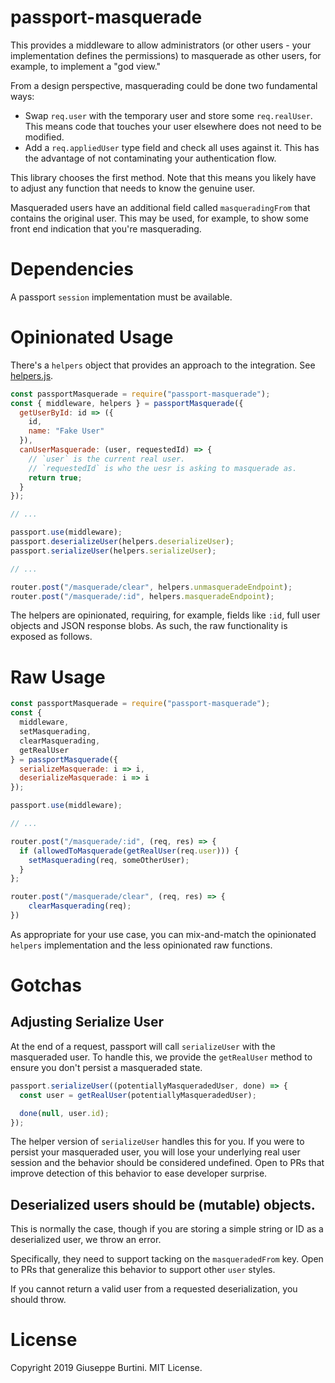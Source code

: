 # passport-masquerade

This provides a middleware to allow administrators (or other users - your implementation defines the permissions) to masquerade as other users, for example, to implement a "god view."

From a design perspective, masquerading could be done two fundamental ways:

- Swap `req.user` with the temporary user and store some `req.realUser`. This means code that touches your user elsewhere does not need to be modified.
- Add a `req.appliedUser` type field and check all uses against it. This has the advantage of not contaminating your authentication flow.

This library chooses the first method. Note that this means you likely have to adjust any function that needs to know the genuine user.

Masqueraded users have an additional field called `masqueradingFrom` that contains the original user. This may be used, for example, to show some front end indication that you're masquerading.

# Dependencies

A passport `session` implementation must be available.

# Opinionated Usage

There's a `helpers` object that provides an approach to the integration. See [helpers.js](helpers.js).

```js
const passportMasquerade = require("passport-masquerade");
const { middleware, helpers } = passportMasquerade({
  getUserById: id => ({
    id,
    name: "Fake User"
  }),
  canUserMasquerade: (user, requestedId) => {
    // `user` is the current real user.
    // `requestedId` is who the uesr is asking to masquerade as.
    return true;
  }
});

// ...

passport.use(middleware);
passport.deserializeUser(helpers.deserializeUser);
passport.serializeUser(helpers.serializeUser);

// ...

router.post("/masquerade/clear", helpers.unmasqueradeEndpoint);
router.post("/masquerade/:id", helpers.masqueradeEndpoint);
```

The helpers are opinionated, requiring, for example, fields like `:id`, full user objects and JSON response blobs. As such, the raw functionality is exposed as follows.

# Raw Usage

```js
const passportMasquerade = require("passport-masquerade");
const {
  middleware,
  setMasquerading,
  clearMasquerading,
  getRealUser
} = passportMasquerade({
  serializeMasquerade: i => i,
  deserializeMasquerade: i => i
});

passport.use(middleware);

// ...

router.post("/masquerade/:id", (req, res) => {
  if (allowedToMasquerade(getRealUser(req.user))) {
    setMasquerading(req, someOtherUser);
  }
};

router.post("/masquerade/clear", (req, res) => {
    clearMasquerading(req);
})
```

As appropriate for your use case, you can mix-and-match the opinionated `helpers` implementation and the less opinionated raw functions.

# Gotchas

## Adjusting Serialize User

At the end of a request, passport will call `serializeUser` with the masqueraded user. To handle this, we provide the `getRealUser` method to ensure you don't persist a masqueraded state.

```js
passport.serializeUser((potentiallyMasqueradedUser, done) => {
  const user = getRealUser(potentiallyMasqueradedUser);

  done(null, user.id);
});
```

The helper version of `serializeUser` handles this for you. If you were to persist your masqueraded user, you will lose your underlying real user session and the behavior should be considered undefined. Open to PRs that improve detection of this behavior to ease developer surprise.

## Deserialized users should be (mutable) objects.

This is normally the case, though if you are storing a simple string or ID as a deserialized user, we throw an error.

Specifically, they need to support tacking on the `masqueradedFrom` key. Open to PRs that generalize this behavior to support other `user` styles.

If you cannot return a valid user from a requested deserialization, you should throw.

# License

Copyright 2019 Giuseppe Burtini. MIT License.
